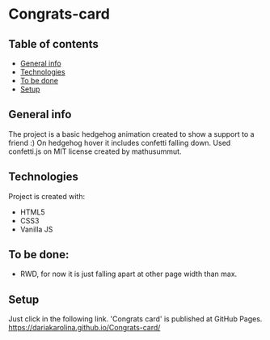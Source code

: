 # Congrats-card

## Table of contents
* [General info](#general-info)
* [Technologies](#technologies)
* [To be done](#To-be-done)
* [Setup](#Setup)

## General info
The project is a basic hedgehog animation created to show a support to a friend :)
On hedgehog hover it includes confetti falling down. Used confetti.js on MIT license created by mathusummut.
	
## Technologies
Project is created with:
* HTML5
* CSS3
* Vanilla JS
	
## To be done:
* RWD, for now it is just falling apart at other page width than max.

## Setup
Just click in the following link. 'Congrats card' is published at GitHub Pages.
https://dariakarolina.github.io/Congrats-card/